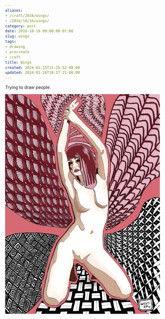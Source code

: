 ```yaml
---
aliases:
- /craft/2016/wings/
- /2016/10/16/wings/
category: post
date: 2016-10-16 00:00:00-07:00
slug: wings
tags:
- drawing
- procreate
- craft
title: Wings
created: 2024-01-15T15:25:52-08:00
updated: 2024-01-26T10:17:21-08:00
---
```


Trying to draw people.

![attachments/img/2016/cover-2016-10-16.jpg](../../../attachments/img/2016/cover-2016-10-16.jpg)
